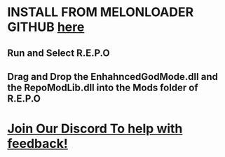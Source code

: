 # INSTALL FROM MELONLOADER GITHUB [here](https://github.com/LavaGang/MelonLoader.Installer/blob/master/README.md#how-to-install-re-install-or-update-melonloader)
## Run and Select R.E.P.O
## Drag and Drop the EnhahncedGodMode.dll and the RepoModLib.dll into the Mods folder of R.E.P.O
# [Join Our Discord To help with feedback!](https://discord.gg/Zwa7y7sK)
